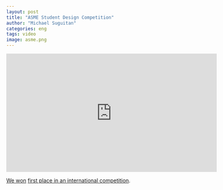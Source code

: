 ```yaml
---
layout: post
title: "ASME Student Design Competition"
author: "Michael Suguitan"
categories: eng
tags: video 
image: asme.png
---
```


<iframe width="560" height="315" src="https://www.youtube.com/embed/tr6qAqdtwQw?start=161" title="YouTube video player" frameborder="0" allow="accelerometer; autoplay; clipboard-write; encrypted-media; gyroscope; picture-in-picture; web-share" allowfullscreen></iframe>

[We won](https://www.mae.ncsu.edu/2016/02/09/students-win-2015-asme-student-design-competition/) [first place in an international competition](https://www.asme.org/topics-resources/society-news/asme-news/studentdesigned-rescue-robots-face-imece-2015).